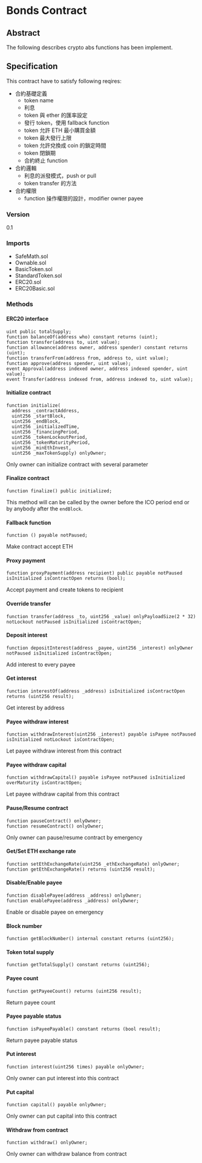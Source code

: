# Bonds Contract

## Abstract

The following describes crypto abs functions has been implement.

## Specification

This contract have to satisfy following reqires:
- 合約基礎定義
    - token name
    - 利息
    - token 與 ether 的匯率設定
    - 發行 token，使用 fallback function
    - token 允許 ETH 最小購買金額
    - token 最大發行上限
    - token 允許兌換成 coin 的鎖定時間
    - token 閉鎖期
    - 合約終止 function
- 合約邏輯
    - 利息的派發模式，push or pull
    - token transfer 的方法
- 合約權限
    - function 操作權限的設計，modifier owner payee

### Version

0.1

### Imports

- SafeMath.sol
- Ownable.sol
- BasicToken.sol
- StandardToken.sol
- ERC20.sol
- ERC20Basic.sol

### Methods

#### ERC20 interface

```
uint public totalSupply;
function balanceOf(address who) constant returns (uint);
function transfer(address to, uint value);
function allowance(address owner, address spender) constant returns (uint);
function transferFrom(address from, address to, uint value);
function approve(address spender, uint value);
event Approval(address indexed owner, address indexed spender, uint value);
event Transfer(address indexed from, address indexed to, uint value);
```

#### Initialize contract

```
function initialize(
  address _contractAddress,
  uint256 _startBlock,
  uint256 _endBlock,
  uint256 _initializedTime,
  uint256 _financingPeriod,
  uint256 _tokenLockoutPeriod,
  uint256 _tokenMaturityPeriod,
  uint256 _minEthInvest,
  uint256 _maxTokenSupply) onlyOwner;
```

Only owner can initialize contract with several parameter

#### Finalize contract

```
function finalize() public initialized;
```

This method will can be called by the owner before the ICO period end or by anybody after the `endBlock`.

#### Fallback function

```
function () payable notPaused;
```

Make contract accept ETH

#### Proxy payment

```
function proxyPayment(address recipient) public payable notPaused isInitialized isContractOpen returns (bool);
```

Accept payment and create tokens to recipient

#### Override transfer

```
function transfer(address _to, uint256 _value) onlyPayloadSize(2 * 32) notLockout notPaused isInitialized isContractOpen;
```

#### Deposit interest

```
function depositInterest(address _payee, uint256 _interest) onlyOwner notPaused isInitialized isContractOpen;
```

Add interest to every payee

#### Get interest

```
function interestOf(address _address) isInitialized isContractOpen returns (uint256 result);
```

Get interest by address

#### Payee withdraw interest

```
function withdrawInterest(uint256 _interest) payable isPayee notPaused isInitialized notLockout isContractOpen;
```

Let payee withdraw interest from this contract

#### Payee withdraw capital

```
function withdrawCapital() payable isPayee notPaused isInitialized overMaturity isContractOpen;
```

Let payee withdraw capital from this contract

#### Pause/Resume contract

```
function pauseContract() onlyOwner;
function resumeContract() onlyOwner;
```

Only owner can pause/resume contract by emergency

#### Get/Set ETH exchange rate

```
function setEthExchangeRate(uint256 _ethExchangeRate) onlyOwner;
function getEthExchangeRate() returns (uint256 result);
```

#### Disable/Enable payee

```
function disablePayee(address _address) onlyOwner;
function enablePayee(address _address) onlyOwner;
```

Enable or disable payee on emergency

#### Block number

```
function getBlockNumber() internal constant returns (uint256);
```

#### Token total supply

```
function getTotalSupply() constant returns (uint256);
```

#### Payee count

```
function getPayeeCount() returns (uint256 result);
```

Return payee count

#### Payee payable status

```
function isPayeePayable() constant returns (bool result);
```

Return payee payable status

#### Put interest

```
function interest(uint256 times) payable onlyOwner;
```

Only owner can put interest into this contract

#### Put capital

```
function capital() payable onlyOwner;
```

Only owner can put capital into this contract

#### Withdraw from contract

```
function withdraw() onlyOwner;
```

Only owner can withdraw balance from contract
